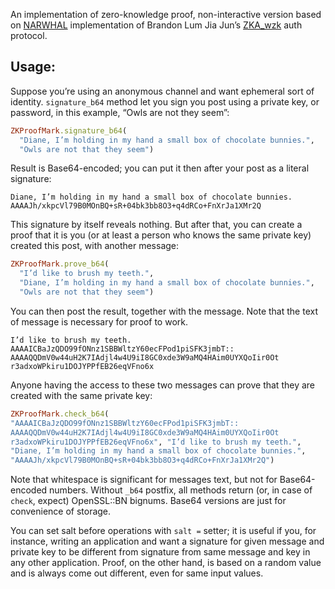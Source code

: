 An implementation of zero-knowledge proof, non-interactive version
based on [NARWHAL](http://ojs.pythonpapers.org/index.php/tppm/article/download/155/142) implementation of Brandon Lum Jia Jun’s [ZKA_wzk](https://courses.csail.mit.edu/6.857/2014/files/15-cheu-jaffe-lin-yang-zkp-authentication.pdf) auth protocol.

## Usage:

Suppose you’re using an anonymous channel and want ephemeral sort of identity. `signature_b64` method let you sign you post using a private key, or password, in this example, “Owls are not they seem”: 
```ruby
ZKProofMark.signature_b64(
  "Diane, I’m holding in my hand a small box of chocolate bunnies.",
  "Owls are not that they seem")
```
Result is Base64-encoded; you can put it then after your post as a literal signature:
```
Diane, I’m holding in my hand a small box of chocolate bunnies.
AAAAJh/xkpcVl79B0MOnBQ+sR+04bk3bb8O3+q4dRCo+FnXrJa1XMr2Q
```
This signature by itself reveals nothing. But after that, you can create a proof that it is you (or at least a person who knows the same private key) created this post, with another message:
```ruby
ZKProofMark.prove_b64(
  "I’d like to brush my teeth.",
  "Diane, I’m holding in my hand a small box of chocolate bunnies.",
  "Owls are not that they seem")
```
You can then post the result, together with the message. Note that the text of message is necessary for proof to work.
```
I’d like to brush my teeth.
AAAAICBaJzQDO99fONnz1SBBWltzY60ecFPod1piSFK3jmbT::
AAAAQQDmV0w44uH2K7IAdjl4w4U9iI8GC0xde3W9aMQ4HAim0UYXQoIir0Ot
r3adxoWPkiru1DOJYPPfEB26eqVFno6x

```
Anyone having the access to these two messages can prove that they are created with the same private key:

```ruby
ZKProofMark.check_b64(
"AAAAICBaJzQDO99fONnz1SBBWltzY60ecFPod1piSFK3jmbT::
AAAAQQDmV0w44uH2K7IAdjl4w4U9iI8GC0xde3W9aMQ4HAim0UYXQoIir0Ot
r3adxoWPkiru1DOJYPPfEB26eqVFno6x", "I’d like to brush my teeth.",
"Diane, I’m holding in my hand a small box of chocolate bunnies.",
"AAAAJh/xkpcVl79B0MOnBQ+sR+04bk3bb8O3+q4dRCo+FnXrJa1XMr2Q")
```
Note that whitespace is significant for messages text, but not for Base64-encoded numbers. Without `_b64` postfix, all methods return (or, in case of `check`, expect) OpenSSL::BN bignums. Base64 versions are just for convenience of storage.

You can set salt before operations with `salt =` setter; it is useful if you, for instance, writing an application and want a signature for given message and private key to be different from signature from same message and key in any other application. Proof, on the other hand, is based on a random value and is always come out different, even for same input values.
